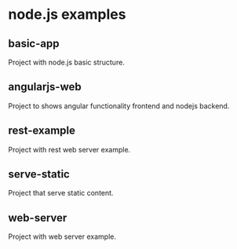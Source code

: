 # node.js examples
## basic-app
Project with node.js basic structure.

## angularjs-web
Project to shows angular functionality frontend and nodejs backend.

## rest-example
Project with rest web server example.

## serve-static
Project that serve static content.

## web-server
Project with web server example.